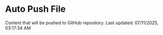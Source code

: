 # Auto Push File

Content that will be pushed to GitHub repository.
Last updated: 07/11/2025, 03:17:34 AM